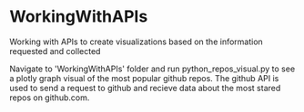# WorkingWithAPIs
Working with APIs to create visualizations based on the information requested and collected

Navigate to 'WorkingWithAPIs' folder and run python_repos_visual.py to see a plotly graph visual of the most popular github repos. The github API is used to send a
request to github and recieve data about the most stared repos on github.com.
